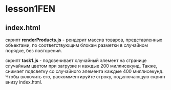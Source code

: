 # lesson1FEN

## index.html

скрипт **renderProducts.js** - рендерит массив товаров, представленных объектами, по соответствующим блокам разметки в случайном порядке, 
без повторений.

скрипт **task1.js** - подсвечивает случайный элемент на странице случайным цветом при загрузке и каждые 200 миллисекунд. Также, снимает
подсветку со случайного элемента каждые 400 миллисекунд. Чтобы включить его, раскомментируйте строку, подключающую скрипт внизу index.html.
